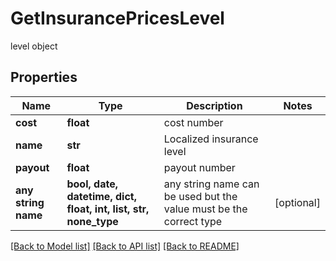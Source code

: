 # GetInsurancePricesLevel

level object

## Properties
Name | Type | Description | Notes
------------ | ------------- | ------------- | -------------
**cost** | **float** | cost number | 
**name** | **str** | Localized insurance level | 
**payout** | **float** | payout number | 
**any string name** | **bool, date, datetime, dict, float, int, list, str, none_type** | any string name can be used but the value must be the correct type | [optional]

[[Back to Model list]](../README.md#documentation-for-models) [[Back to API list]](../README.md#documentation-for-api-endpoints) [[Back to README]](../README.md)


